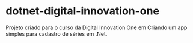 # dotnet-digital-innovation-one
Projeto criado para o curso da Digital Innovation One em Criando um app simples para cadastro de séries em .Net.
